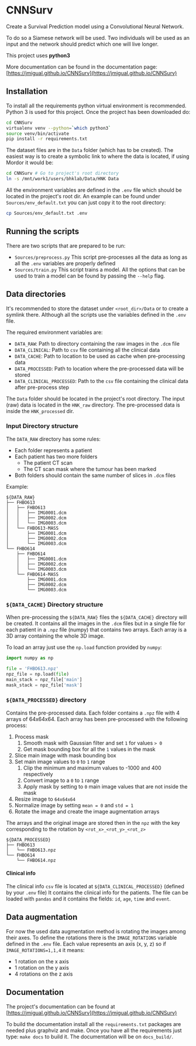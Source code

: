 # CNNSurv
Create a Survival Prediction model using a Convolutional Neural Network.

To do so a Siamese network will be used. Two individuals will be used as an input and the network
should predict which one will live longer.

This project uses **python3**

More documentation can be found in the documentation page:
[https://jmigual.github.io/CNNSurv](https://jmigual.github.io/CNNSurv)

## Installation

To install all the requirements python virtual environment is recommended. Python 3 is used 
for this project. Once the project has been downloaded do:

```bash
cd CNNSurv
virtualenv venv --python=`which python3`
source venv/bin/activate
pip install -r requirements.txt
```

The dataset files are in the `Data` folder (which has to be created). The easiest way is to 
create a symbolic link to where the data is located, if using Mordor it would be:

```bash
cd CNNSurv # Go to project's root directory
ln -s /mnt/work1/users/bhklab/Data/HNK Data
```

All the environment variables are defined in the `.env` file which should be located in the
project's root dir. An example can be found under `Sources/env_default.txt` you can just
copy it to the root directory:

```bash
cp Sources/env_default.txt .env
```

## Running the scripts

There are two scripts that are prepared to be run:

- `Sources/preprocess.py` This script pre-processes all the data as long as all the `.env` variables are properly
defined
- `Sources/train.py` This script trains a model. All the options that can be used to train a model can be found
by passing the `--help` flag.

## Data directories

It's recommended to store the dataset under `<root_dir>/Data` or to create a symlink there.
Although all the scripts use the variables defined in the `.env` file.

The required environment variables are:

  - `DATA_RAW`: Path to directory containing the raw images in the `.dcm` file
  - `DATA_CLINICAL`: Path to `csv` file containing all the clinical data
  - `DATA_CACHE`: Path to location to be used as cache when pre-processing data
  - `DATA_PROCESSED`: Path to location where the pre-processed data will be stored
  - `DATA_CLINICAL_PROCESSED`: Path to the `csv` file containing the clinical data after
    pre-process step

The `Data` folder should be located in the project's root directory. The input (raw) data is
located in the `HNK_raw` directory. The pre-processed data is inside the `HNK_processed` dir.


### Input Directory structure

The `DATA_RAW` directory has some rules:
 - Each folder represents a patient
 - Each patient has two more folders
   - The patient CT scan
   - The CT scan mask where the tumour has been marked
 - Both folders should contain the same number of slices in `.dcm` files

Example:
```
${DATA_RAW}
├── FHBO613
│   ├── FHBO613
│   │   ├── IMG0001.dcm
│   │   ├── IMG0002.dcm
│   │   └── IMG0003.dcm
│   └── FHBO613-MASS
│       ├── IMG0001.dcm
│       ├── IMG0002.dcm
│       └── IMG0003.dcm
└── FHBO614
    ├── FHBO614
    │   ├── IMG0001.dcm
    │   ├── IMG0002.dcm
    │   └── IMG0003.dcm
    └── FHBO614-MASS
        ├── IMG0001.dcm
        ├── IMG0002.dcm
        └── IMG0003.dcm
``` 

### `${DATA_CACHE}` Directory structure

When pre-processing the `${DATA_RAW}` files the `${DATA_CACHE}` directory will be created. It contains all 
the images in the `.dcm` files but in a single file for each patient in a `.npz` file (numpy) that 
contains two arrays. Each array is a 3D array containing the whole 3D image.

To load an array just use the `np.load` function provided by `numpy`:

```python
import numpy as np

file = 'FHBO613.npz'
npz_file = np.load(file)
main_stack = npz_file['main']
mask_stack = npz_file['mask']
```

### `${DATA_PROCESSED}` directory
Contains the pre-processed data. Each folder contains a `.npz` file with 4 arrays of 64x64x64.
Each array has been pre-processed with the following process:

1. Process mask
    1. Smooth mask with Gaussian filter and set `1` for values `> 0`
    2. Get mask bounding box for all the `1` values in the mask
2. Slice main image with mask bounding box
3. Set main image values to `0` to `1` range
    1. Clip the minimum and maximum values to -1000 and 400 respectively
    2. Convert image to a `0` to `1` range
    3. Apply mask by setting to `0` main image values that are not inside the mask
4. Resize image to `64x64x64`
5. Normalize image by setting `mean = 0` and `std = 1`
6. Rotate the image and create the image augmentation arrays  

The arrays and the original image are stored then in the `npz` with the key corresponding
to the rotation by `<rot_x>_<rot_y>_<rot_z>`

```
${DATA_PROCESSED}
├── FHBO613
│   └── FHBO613.npz
└── FHBO614
    └── FHBO614.npz
```

#### Clinical info

The clinical info `csv` file is located at `${DATA_CLINICAL_PROCESSED}` (defined by your `.env` file)
It contains the clinical info for the patients. The file can be loaded with `pandas` and it contains 
the fields: `id`, `age`, `time` and `event`.

## Data augmentation

For now the used data augmentation method is rotating the images among their axes. To define the rotations
there is the `IMAGE_ROTATIONS` variable defined in the `.env` file. Each value represents an axis (x, y, z)
so if `IMAGE_ROTATIONS=1,1,4` it means:

- 1 rotation on the x axis
- 1 rotation on the y axis
- 4 rotations on the z axis

## Documentation

The project's documentation can be found at 
[https://jmigual.github.io/CNNSurv](https://jmigual.github.io/CNNSurv)

To build the documentation install all the `requirements.txt` packages are needed plus graphviz and make. 
Once you have all the requirements just type: `make docs` to build it. The documentation will be on `docs_build/`.